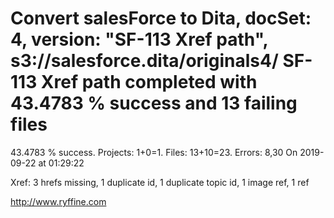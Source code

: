 # Convert salesForce to Dita, docSet: 4, version: "SF-113 Xref path", s3://salesforce.dita/originals4/ SF-113 Xref path completed with 43.4783 % success and 13 failing files

43.4783 % success. Projects: 1+0=1.  Files: 13+10=23. Errors: 8,30  On 2019-09-22 at 01:29:22

Xref: 3 hrefs missing, 1 duplicate id, 1 duplicate topic id, 1 image ref, 1 ref



http://www.ryffine.com
